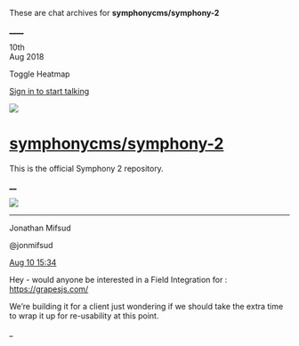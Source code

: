 These are chat archives for **symphonycms/symphony-2**

[__](/symphonycms/symphony-2/archives/2018/08/11)[__](/symphonycms/symphony-2/archives/2018/08/09)

10th  
Aug 2018

Toggle Heatmap

[Sign in to start talking](/login?action=login&button=archive-login)

![](https://avatars-02.gitter.im/group/iv/3/57542c45c43b8c601977197e?s=48)

#  [symphonycms/symphony-2](/symphonycms/symphony-2)

This is the official Symphony 2 repository.

[ __](/orgs/symphonycms/rooms "More symphonycms rooms")

![](https://avatars1.githubusercontent.com/u/859775?v=4&s=30)

____

Jonathan Mifsud

@jonmifsud

[Aug 10
15:34](https://gitter.im/symphonycms/symphony-2?at=5b6db080a6af14730b18bedc)

Hey - would anyone be interested in a Field Integration for :
<https://grapesjs.com/>

We’re building it for a client just wondering if we should take the extra time
to wrap it up for re-usability at this point.

_

